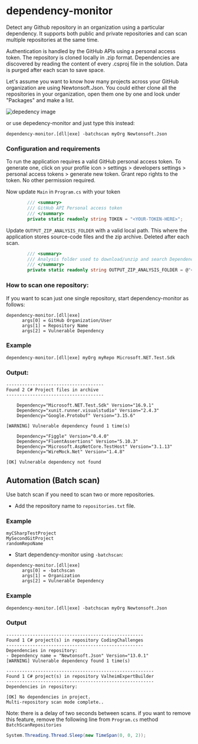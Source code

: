 # dependency-monitor
Detect any Github repository in an organization using a particular dependency. It supports both public and private repositories and can scan multiple repositories at the same time.

Authentication is handled by the GitHub APIs using a personal access token. The repository is cloned locally in .zip format. Dependencies are discovered by reading the content of every .csproj file in the solution.
Data is purged after each scan to save space.

Let's assume you want to know how many projects across your GitHub organization are using Newtonsoft.Json.
You could either clone all the repositories in your organization, open them one by one and look under "Packages" and make a list.

![depedency image](https://i.ibb.co/rHVRkjL/dependency.png)

or use  depedency-monitor and just type this instead:
```
dependency-monitor.[dll|exe] -batchscan myOrg Newtonsoft.Json
```
### Configuration and requirements
To run the application requires a valid GitHub personal access token. To generate one, click on your profile icon > settings > developers settings > personal access tokens > generate new token.
Grant repo rights to the token. No other permission required.

Now update `Main` in `Program.cs` with your token

```csharp
        /// <summary>
        /// GitHub API Personal access token
        /// </summary>
        private static readonly string TOKEN = "<YOUR-TOKEN-HERE>";
```
Update `OUTPUT_ZIP_ANALYSIS_FOLDER`
with a valid local path. This where the application stores source-code files and the zip archive. Deleted after each scan.
```csharp
        /// <summary>
        /// Analysis folder used to download/unzip and search Dependencies
        /// </summary>
        private static readonly string OUTPUT_ZIP_ANALYSIS_FOLDER = @"<LOCAL PATH HERE>";
```

### How to scan one repository:
If you want to scan just one single repository, start dependency-monitor as follows:

```
dependency-monitor.[dll|exe] 
      args[0] = GitHub Organization/User
      args[1] = Repository Name
      args[2] = Vulnerable Dependency
```
### Example
```
dependency-monitor.[dll|exe] myOrg myRepo Microsoft.NET.Test.Sdk 
```
### Output:
```
-------------------------------------
Found 2 C# Project files in archive
-------------------------------------

    Dependency="Microsoft.NET.Test.Sdk" Version="16.9.1" 
    Dependency="xunit.runner.visualstudio" Version="2.4.3" 
    Dependency="Google.Protobuf" Version="3.15.6" 
    
[WARNING] Vulnerable dependency found 1 time(s)

    Dependency="Figgle" Version="0.4.0" 
    Dependency="FluentAssertions" Version="5.10.3" 
    Dependency="Microsoft.AspNetCore.TestHost" Version="3.1.13" 
    Dependency="WireMock.Net" Version="1.4.8" 
    
[OK] Vulnerable dependency not found

```

## Automation (Batch scan)
Use batch scan if you need to scan two or more repositories.
- Add the repository name to `repositories.txt` file. 

### Example
```
myCSharpTestProject
MySecondGitProject
randomRepoName
```

- Start dependency-monitor using `-batchscan`:

```
dependency-monitor.[dll|exe] 
      args[0] = -batchscan
      args[1] = Organization
      args[2] = Vulnerable Dependency
```
### Example
```
dependency-monitor.[dll|exe] -batchscan myOrg Newtonsoft.Json
```
### Output
```
----------------------------------------------------
Found 1 C# project(s) in repository CodingChallenges
----------------------------------------------------
Dependencies in repository:
- Dependency name = "Newtonsoft.Json" Version="13.0.1"
[WARNING] Vulnerable dependency found 1 time(s)

--------------------------------------------------------
Found 1 C# project(s) in repository ValheimExpertBuilder
--------------------------------------------------------
Dependencies in repository:

[OK] No dependencies in project.
Multi-repository scan mode complete..
```
Note: there is a delay of two seconds between scans. if you want to remove this feature, remove the following line from `Program.cs` method `BatchScanRepositories`
```csharp
System.Threading.Thread.Sleep(new TimeSpan(0, 0, 2));
```